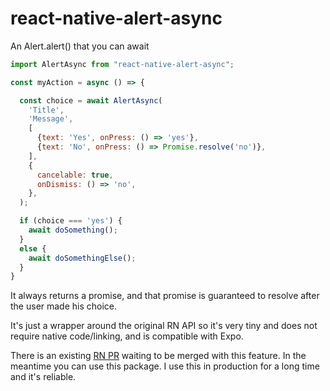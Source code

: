 # react-native-alert-async

An Alert.alert() that you can await 

```jsx
import AlertAsync from "react-native-alert-async";

const myAction = async () => {

  const choice = await AlertAsync(
    'Title',
    'Message',
    [
      {text: 'Yes', onPress: () => 'yes'},
      {text: 'No', onPress: () => Promise.resolve('no')},
    ],
    {
      cancelable: true,
      onDismiss: () => 'no',
    },
  );

  if (choice === 'yes') {
    await doSomething();
  }
  else {
    await doSomethingElse();
  }
}
```

It always returns a promise, and that promise is guaranteed to resolve after the user made his choice.

It's just a wrapper around the original RN API so it's very tiny and does not require native code/linking, and is compatible with Expo.


There is an existing [RN PR](https://github.com/facebook/react-native/pull/20312) waiting to be merged with this feature. In the meantime you can use this package.
I use this in production for a long time and it's reliable.
